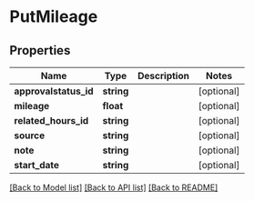 # PutMileage

## Properties

 Name                  | Type       | Description | Notes      
-----------------------|------------|-------------|------------
 **approvalstatus_id** | **string** |             | [optional] 
 **mileage**           | **float**  |             | [optional] 
 **related_hours_id**  | **string** |             | [optional] 
 **source**            | **string** |             | [optional] 
 **note**              | **string** |             | [optional] 
 **start_date**        | **string** |             | [optional] 

[[Back to Model list]](../../README.md#documentation-for-models) [[Back to API list]](../../README.md#documentation-for-api-endpoints) [[Back to README]](../../README.md)


